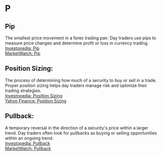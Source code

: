 # P

## Pip
The smallest price movement in a forex trading pair. Day traders use pips to measure price changes and determine profit or loss in currency trading.  
[Investopedia: Pip](https://www.investopedia.com/terms/p/pip.asp)  
[MarketWatch: Pip](https://www.marketwatch.com/)

## Position Sizing:
The process of determining how much of a security to buy or sell in a trade. Proper position sizing helps day traders manage risk and optimize their trading strategies.  
[Investopedia: Position Sizing](https://www.investopedia.com/terms/p/position-sizing.asp)  
[Yahoo Finance: Position Sizing](https://finance.yahoo.com/)

## Pullback:
A temporary reversal in the direction of a security's price within a larger trend. Day traders often look for pullbacks as buying or selling opportunities within an ongoing trend.  
[Investopedia: Pullback](https://www.investopedia.com/terms/p/pullback.asp)  
[MarketWatch: Pullback](https://www.marketwatch.com/)
